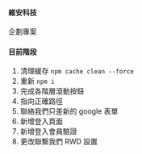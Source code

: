 #### 維安科技

企劃專案

#### 目前階段

1. 清理緩存 `npm cache clean --force`
2. 重新 `npm i`
3. 完成各階層滾動按鈕
4. 指向正確路徑
5. 聯絡我們只差新的 google 表單
6. 新增登入頁面
7. 新增登入會員驗證
8. 更改聯繫我們 RWD 設置
